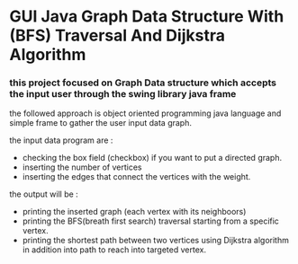 # GUI Java Graph Data Structure With (BFS) Traversal And Dijkstra Algorithm
### this project focused on Graph Data structure which accepts the input user through the swing library java frame

the followed approach is object oriented programming java language and simple frame to gather the user input data graph.

the input data program are :
- checking the box field (checkbox) if you want to put a directed graph.
- inserting the number of vertices
- inserting the  edges that connect the vertices with the weight.

the output will be :
- printing the inserted graph (each vertex with its neighboors)
- printing the BFS(breath first search) traversal starting from a specific vertex.
- printing the shortest path between two vertices using Dijkstra algorithm in addition into path to reach into targeted vertex.

